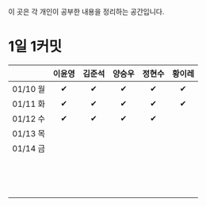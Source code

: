 이 곳은 각 개인이 공부한 내용을 정리하는 공간입니다.



# 1일 1커밋



|          | 이윤영 | 김준석 | 양승우 | 정현수 | 황이레 |
| :------: | :----: | :----: | :----: | :----: | :----: |
| 01/10 월 |   ✔    |   ✔    |   ✔    |   ✔    |   ✔    |
| 01/11 화 |   ✔    |   ✔    |   ✔    |   ✔    |   ✔    |
| 01/12 수 |   ✔    |   ✔    |   ✔    |   ✔    |        |
| 01/13 목 |        |        |        |        |        |
| 01/14 금 |        |        |        |        |        |
|          |        |        |        |        |        |
|          |        |        |        |        |        |
|          |        |        |        |        |        |
|          |        |        |        |        |        |
|          |        |        |        |        |        |
|          |        |        |        |        |        |
|          |        |        |        |        |        |
|          |        |        |        |        |        |
|          |        |        |        |        |        |
|          |        |        |        |        |        |
|          |        |        |        |        |        |
|          |        |        |        |        |        |
|          |        |        |        |        |        |
|          |        |        |        |        |        |



